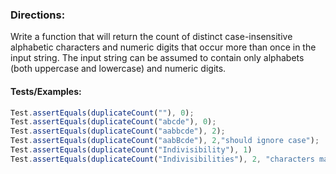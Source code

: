 ### Directions: 

Write a function that will return the count of distinct case-insensitive alphabetic characters 
and numeric digits that occur more than once in the input string. 
The input string can be assumed to contain only alphabets 
(both uppercase and lowercase) and numeric digits.

#### Tests/Examples:

```javascript
Test.assertEquals(duplicateCount(""), 0);
Test.assertEquals(duplicateCount("abcde"), 0);
Test.assertEquals(duplicateCount("aabbcde"), 2);
Test.assertEquals(duplicateCount("aabBcde"), 2,"should ignore case");
Test.assertEquals(duplicateCount("Indivisibility"), 1)
Test.assertEquals(duplicateCount("Indivisibilities"), 2, "characters may not be adjacent")
```